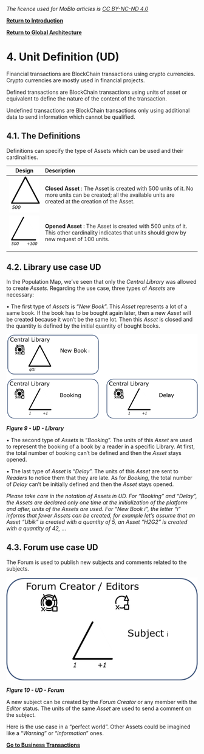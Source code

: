 _The licence used for MoBlo articles is_ [_CC BY-NC-ND 4.0_](https://creativecommons.org/licenses/by-nc-nd/4.0/)

[**Return to Introduction**](/README.md)

[**Return to Global Architecture**](/ga.md)

# 4.    Unit Definition \(UD\)

Financial transactions are BlockChain transactions using crypto currencies. Crypto currencies are mostly used in financial projects.

Defined transactions are BlockChain transactions using units of asset or equivalent to define the nature of the content of the transaction.

Undefined transactions are BlockChain transactions only using additional data to send information which cannot be qualified.

## 4.1.    The Definitions

Definitions can specify the type of Assets which can be used and their cardinalities.

| Design | Description |
| :---: | :--- |
| ![](/Img/UD-ClosedAsset.png) | **Closed Asset** : The Asset is created with 500 units of it. No more units can be created; all the available units are created at the creation of the Asset. |
| ![](/Img/UD-OpenedAsset.png) | **Opened Asset** : The Asset is created with 500 units of it. This other cardinality indicates that units should grow by new request of 100 units. |

## 4.2.    Library use case UD

In the Population Map, we’ve seen that only the _Central Library_ was allowed to create _Assets_. Regarding the use case, three types of _Assets_ are necessary:

•    The first type of _Assets_ is “_New Book_”. This _Asset_ represents a lot of a same book. If the book has to be bought again later, then a new _Asset_ will be created because it won’t be the same lot. Then this _Asset_ is closed and the quantity is defined by the initial quantity of bought books.

![](/Img/UD-Library.png)

_**Figure 9 - UD - Library**_

•    The second type of _Assets_ is “_Booking_”. The units of this _Asset_ are used to represent the booking of a book by a reader in a specific Library. At first, the total number of booking can’t be defined and then the _Asset_ stays opened.

•    The last type of _Asset_ is “_Delay_”. The units of this _Asset_ are sent to _Readers_ to notice them that they are late. As for _Booking_, the total number of _Delay_ can’t be initially defined and then the _Asset_ stays opened.

_Please take care in the notation of Assets in UD. For “Booking” and “Delay”, the Assets are declared only one time at the initialization of the platform and after, units of the Assets are used. For “New Book i”, the letter “i” informs that fewer Assets can be created, for example let’s assume that an Asset “Ubik” is created with a quantity of 5, an Asset “H2G2” is created with a quantity of 42, …_

## 4.3.    Forum use case UD

The Forum is used to publish new subjects and comments related to the subjects.

![](/Img/UD-Forum.png)

_**Figure 10 - UD - Forum**_

A new subject can be created by the _Forum Creator_ or any member with the _Editor_ status. The units of the same _Asset_ are used to send a comment on the subject.

Here is the use case in a “perfect world”. Other Assets could be imagined like a “_Warning_” or “_Information_” ones.

[**Go to Business Transactions**](/bt.md)

